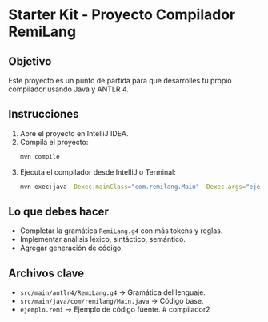 # Starter Kit - Proyecto Compilador RemiLang

## Objetivo
Este proyecto es un punto de partida para que desarrolles tu propio compilador usando Java y ANTLR 4.

## Instrucciones
1. Abre el proyecto en IntelliJ IDEA.
2. Compila el proyecto:
   ```bash
   mvn compile
   ```
3. Ejecuta el compilador desde IntelliJ o Terminal:
   ```bash
   mvn exec:java -Dexec.mainClass="com.remilang.Main" -Dexec.args="ejemplo.remi"
   ```

## Lo que debes hacer
- Completar la gramática `RemiLang.g4` con más tokens y reglas.
- Implementar análisis léxico, sintáctico, semántico.
- Agregar generación de código.

## Archivos clave
- `src/main/antlr4/RemiLang.g4` → Gramática del lenguaje.
- `src/main/java/com/remilang/Main.java` → Código base.
- `ejemplo.remi` → Ejemplo de código fuente.
#   c o m p i l a d o r 2  
 